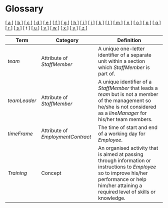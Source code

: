 # Glossary

[[ a ]](../glossary.md) [[ b ]](b.md) [[ c ]](c.md) [[ d ]](d.md) [[ e ]](e.md) [[ f ]](f.md) [[ g ]](g.md) [[ h ]](h.md) [[ i ]](i.md) [[ j ]](j.md) [[ k ]](k.md) [[ l ]](l.md) [[ m ]](m.md) [[ n ]](n.md) [[ o ]](o.md) [[ p ]](p.md) [[ q ]](q.md) [[ r ]](r.md) [[ s ]](s.md) \[ t \] [[ u ]](u.md) [[ v ]](v.md) [[ w ]](w.md) [[ x ]](x.md) [[ y ]](y.md) [[ z ]](z.md)

| Term         | Category                          | Definition                                                                                                                                                                                            |
| ------------ | --------------------------------- | ----------------------------------------------------------------------------------------------------------------------------------------------------------------------------------------------------- |
| _team_       | Attribute of _StaffMember_        | A unique one-letter identifier of a separate unit within a section which _StaffMember_ is part of.                                                                                                    |
| _teamLeader_ | Attribute of _StaffMember_        | A unique identifier of a _StaffMember_ that leads a _team_ but is not a member of the management so he/she is not considered as a _lineManager_ for his/her team members.                             |
| _timeFrame_  | Attribute of _EmploymentContract_ | The time of start and end of a working day for _Employee_.                                                                                                                                            |
| _Training_   | Concept                           | An organised activity that is aimed at passing through information or instructions to _Employee_ so to improve his/her performance or help him/her attaining a required level of skills or knowledge. |

